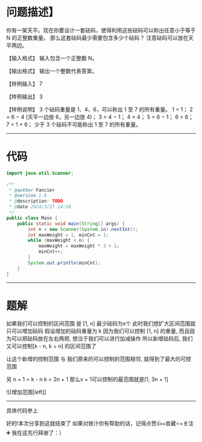 # 问题描述】
   你有一架天平。现在你要设计一套砝码，使得利用这些砝码可以称出任意小于等于 N 的正整数重量。
   那么这套砝码最少需要包含多少个砝码？
   注意砝码可以放在天平两边。

【输入格式】
输入包含一个正整数 N。

【输出格式】
输出一个整数代表答案。

【样例输入】
7

【样例输出】
3

【样例说明】
3 个砝码重量是 1、4、6，可以称出 1 至 7 的所有重量。
1 = 1；
2 = 6 − 4 (天平一边放 6，另一边放 4)；
3 = 4 − 1；
4 = 4；
5 = 6 − 1；
6 = 6；
7 = 1 + 6；
少于 3 个砝码不可能称出 1 至 7 的所有重量。

---
# 代码
```java 
import java.util.Scanner;  
  
/**  
 * @author Fancier  
 * @version 1.0  
 * @description: TODO  
 * @date 2024/3/27 14:20  
 */  
public class Main {  
    public static void main(String[] args) {  
        int n = new Scanner(System.in).nextInt();    
        int maxWeight = 1, minCnt = 1;  
        while (maxWeight < n) {  
            maxWeight = maxWeight * 3 + 1;  
            minCnt++;  
        }  
        System.out.println(minCnt);  
    }  
}
```



---
# 题解
如果我们可以控制的区间范围 是 \[1, n] 最少砝码为x个
此时我们想扩大区间范围就只可以增加砝码 
假设增加的砝码重量为 k
因为我们可以控制 \[1, n] 的重量, 而且因为可以把砝码放在左右两把, 想当于我们可以进行加减操作
所以新增砝码后, 我们又可以控制\[k - n, k + n] 的区间范围了

让这个新增的控制范围 与 我们原来的可以控制的范围相邻, 就得到了最大的可控范围

另 n + 1 = k - n    k = 2n + 1
那么x + 1可以控制的最范围就是\[1, 3n + 1]


![[增加范围|left]]

---

具体代码参上

好的!本次分享到这就结束了
如果对铁汁你有帮助的话，记得点赞👍+收藏⭐️+关注➕
我在这先行拜谢了：）


